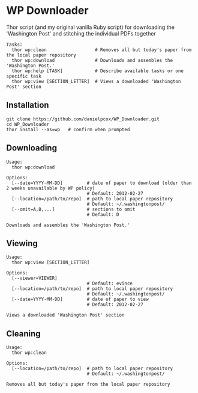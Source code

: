 WP Downloader
=============

Thor script (and my original vanilla Ruby script) for downloading the 'Washington Post' and stitching the individual PDFs together

    Tasks:
      thor wp:clean                  # Removes all but today's paper from the local paper repository
      thor wp:download               # Downloads and assembles the 'Washington Post.'
      thor wp:help [TASK]            # Describe available tasks or one specific task
      thor wp:view [SECTION_LETTER]  # Views a downloaded 'Washington Post' section

Installation
------------

    git clone https://github.com/danielpcox/WP_Downloader.git
    cd WP_Downloader
    thor install --as=wp   # confirm when prompted

Downloading
-----------

    Usage:
      thor wp:download
    
    Options:
      [--date=YYYY-MM-DD]         # date of paper to download (older than 2 weeks unavailable by WP policy)
                                  # Default: 2012-02-27
      [--location=/path/to/repo]  # path to local paper repository
                                  # Default: ~/.washingtonpost/
      [--omit=A,B,...]            # sections to omit
                                  # Default: D
    
    Downloads and assembles the 'Washington Post.'

Viewing
-------

    Usage:
      thor wp:view [SECTION_LETTER]
    
    Options:
      [--viewer=VIEWER]
                                  # Default: evince
      [--location=/path/to/repo]  # path to local paper repository
                                  # Default: ~/.washingtonpost/
      [--date=YYYY-MM-DD]         # date of paper to view
                                  # Default: 2012-02-27
    
    Views a downloaded 'Washington Post' section

Cleaning
--------

    Usage:
      thor wp:clean
    
    Options:
      [--location=/path/to/repo]  # path to local paper repository
                                  # Default: ~/.washingtonpost/
    
    Removes all but today's paper from the local paper repository

